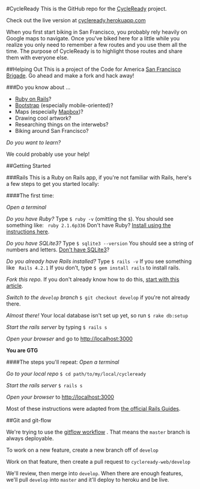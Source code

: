 #CycleReady
This is the GitHub repo for the [CycleReady](http://www.cycleready.com) project.

Check out the live version at [cycleready.herokuapp.com](https://cycleready.herokuapp.com)

When you first start biking in San Francisco, you probably rely heavily on Google maps to navigate. Once you've biked here for a little while you realize you only need to remember a few routes and you use them all the time.  The purpose of CycleReady is to highlight those routes and share them with everyone else.

##Helping Out
This is a project of the Code for America [San Francisco Brigade](https://github.com/sfbrigade).  Go ahead and make a fork and hack away!

###Do you know about ... 
* [Ruby on Rails](http://rubyonrails.org/)?
* [Bootstrap](http://getbootstrap.com) (especially mobile-oriented)?
* Maps (especially [Mapbox](http://www.mapbox.com))?
* Drawing cool artwork?
* Researching things on the interwebs?
* Biking around San Francisco?

*Do you want to learn?*

We could probably use your help!

##Getting Started

###Rails
This is a Ruby on Rails app, if you're not familiar with Rails, here's a few steps to get you started locally:

####The first time:

*Open a terminal*

*Do you have Ruby?*  Type `$ ruby -v` (omitting the `$`). You should see something like: ` ruby 2.1.6p336`  Don't have Ruby? [Install using the instructions here](https://www.ruby-lang.org/en/installation/).

*Do you have SQLite3?* Type `$ sqlite3 --version` You should see a string of numbers and letters.  [Don't have SQLite3](https://www.sqlite.org/)?

*Do you already have Rails installed?*  Type `$ rails -v`  If you see something like ` Rails 4.2.1` If you don't, type `$ gem install rails` to install rails.

*Fork this repo.* If you don't already know how to do this, [start with this article](https://help.github.com/articles/set-up-git/).

*Switch to the `develop` branch* `$ git checkout develop` if you're not already there.

*Almost there!*  Your local database isn't set up yet, so run `$ rake db:setup`

*Start the rails server* by typing `$ rails s` 

*Open your browser* and go to [http://localhost:3000](http://localhost:3000)

**You are GTG**

####The steps you'll repeat:
*Open a terminal*

*Go to your local repo* `$ cd path/to/my/local/cycleready`

*Start the rails server* `$ rails s` 

*Open your browser* to [http://localhost:3000](http://localhost:3000)

Most of these instructions were adapted from [the official Rails Guides](http://guides.rubyonrails.org/getting_started.html).

##Git and git-flow

We're trying to use the [gitflow workflow](https://www.atlassian.com/git/tutorials/comparing-workflows/gitflow-workflow) .  That means the `master` branch is always deployable.

To work on a new feature, create a new branch off of `develop`

Work on that feature, then create a pull request to `cycleready-web/develop`

We'll review, then merge into `develop`.  When there are enough features, we'll pull `develop` into `master` and it'll deploy to heroku and be live.
